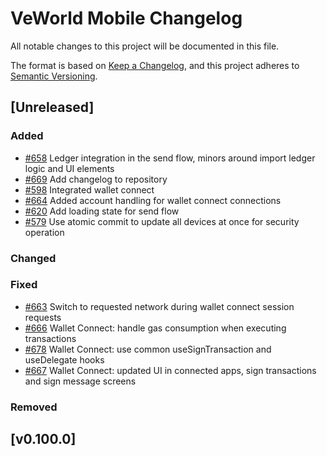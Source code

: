 # VeWorld Mobile Changelog
All notable changes to this project will be documented in this file.

The format is based on [Keep a Changelog](https://keepachangelog.com/en/1.0.0/),
and this project adheres to [Semantic Versioning](https://semver.org/spec/v2.0.0.html).

<!--

Use the following template to create a new Unreleased change log.
## [Unreleased]
### Added

### Changed

### Fixed

### Removed
-->

## [Unreleased]
### Added
- [#658](https://github.com/vechainfoundation/veworld-mobile/pull/658) Ledger integration in the send flow, minors around import ledger logic and UI elements
- [#669](https://github.com/vechainfoundation/veworld-mobile/pull/669) Add changelog to repository
- [#598](https://github.com/vechainfoundation/veworld-mobile/pull/598) Integrated wallet connect 
- [#664](https://github.com/vechainfoundation/veworld-mobile/pull/664) Added account handling for wallet connect connections
- [#620](https://github.com/vechainfoundation/veworld-mobile/pull/620) Add loading state for send flow
- [#579](https://github.com/vechainfoundation/veworld-mobile/issues/579) Use atomic commit to update all devices at once for security operation

### Changed

### Fixed
- [#663](https://github.com/vechainfoundation/veworld-mobile/issues/663) Switch to requested network during wallet connect session requests
- [#666](https://github.com/vechainfoundation/veworld-mobile/issues/666) Wallet Connect: handle gas consumption when executing transactions
- [#678](https://github.com/vechainfoundation/veworld-mobile/issues/678) Wallet Connect: use common useSignTransaction and useDelegate hooks
- [#667](https://github.com/vechainfoundation/veworld-mobile/issues/667) Wallet Connect: updated UI in connected apps, sign transactions and sign message screens

### Removed

## [v0.100.0]